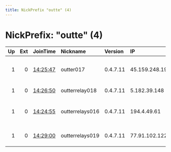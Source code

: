```yaml
---
title: NickPrefix "outte" (4)
---
```


# NickPrefix: "outte" (4)

|   Up |   Ext | JoinTime                                                                                              | Nickname        | Version   | IP             | AS                             | CC   |   ORp |   Dirp | OS    | Contact                 |   eFamMembers |
|-----:|------:|:------------------------------------------------------------------------------------------------------|:----------------|:----------|:---------------|:-------------------------------|:-----|------:|-------:|:------|:------------------------|--------------:|
|    1 |     0 | [14:25:47](https://nusenu.github.io/OrNetStats/w/relay/3259FCBB8A2C8248F8CED5419F8F39FD59F62C21.html) | outter017       | 0.4.7.11  | 45.159.248.197 | STARK INDUSTRIES SOLUTIONS LTD | gb   |  9001 |      0 | Linux | akhmed zakaev@gmail.com |             1 |
|    1 |     0 | [14:26:50](https://nusenu.github.io/OrNetStats/w/relay/B61349C4DB8DAB7BE089C7F441E2479B28EB348D.html) | outterrelay018  | 0.4.7.11  | 5.182.39.148   | Nuno Felgueiras                | pt   |  9001 |      0 | Linux | akhmed zakaev@gmail.com |             1 |
|    1 |     0 | [14:24:55](https://nusenu.github.io/OrNetStats/w/relay/44F69A12E6806A60A0131566269C594299051163.html) | outterrelays016 | 0.4.7.11  | 194.4.49.61    | STARK INDUSTRIES SOLUTIONS LTD | fr   |  9001 |      0 | Linux | akhmed zakaev@gmail.com |             1 |
|    1 |     0 | [14:29:00](https://nusenu.github.io/OrNetStats/w/relay/BB911C583C94529A2CAC580813DF80BB0462E903.html) | outterrelays019 | 0.4.7.11  | 77.91.102.122  | PQ HOSTING S.R.L.              | nl   |  9001 |      0 | Linux | akhmed zakaev@gmail.com |             1 |
